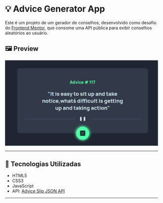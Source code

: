 # 💡 Advice Generator App

Este é um projeto de um gerador de conselhos, desenvolvido como desafio do [Frontend Mentor](https://www.frontendmentor.io/challenges/advice-generator-app-QdUG-13db), que consome uma API pública para exibir conselhos aleatórios ao usuário.

## 🖼️ Preview

![Preview do projeto](./src/design/previa.png) <!-- (adicione um print do projeto com esse nome de arquivo ou mude o caminho) -->

---

## 🚀 Tecnologias Utilizadas

- HTML5
- CSS3
- JavaScript
- API: [Advice Slip JSON API](https://api.adviceslip.com/)

---